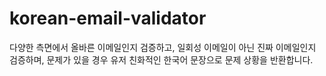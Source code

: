 # korean-email-validator
다양한 측면에서 올바른 이메일인지 검증하고, 일회성 이메일이 아닌 진짜 이메일인지 검증하며, 문제가 있을 경우 유저 친화적인 한국어 문장으로 문제 상황을 반환합니다.
